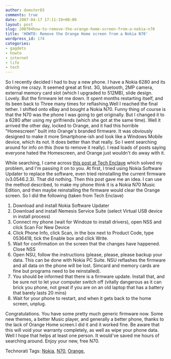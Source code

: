 ```yaml
---
author: domster83
comments: true
date: 2007-04-17 17:11:19+00:00
layout: post
slug: 200704how-to-remove-the-orange-home-screen-from-a-nokia-n70
title: 'HOWTO: Remove the Orange Home screen from a Nokia N70'
wordpress_id: 174
categories:
- gagdets
- howto
- internet
- life
- tech
---
```


So I recently decided I had to buy a new phone. I have a Nokia 6280 and its driving me crazy. It seemed great at first. 3G, bluetooth, 2MP camera, external memory card slot (which I upgraded to 512MB), slide design. Lovely. But the firmware let me down. It spent months restarting itself, and its been back to Three many times for reflashing.Well I reached the final tether. I shifted onto eBay and bought a Nokia N70. Funny thing of course is that the N70 was the phone I was going to get originally. But I changed it to a 6280 after using my girlfriends (which she got at the same time).
Well it arrived the other day, locked to Orange, and it had this horrible "Homescreen" built into Orange's branded firmware. It was obviously designed to make it more Smartphone-ish and look like a Windows Mobile device, which its not. It does better than that really. So I went searching around for info on this (how to remove it really). I read loads of posts saying everyone hated the Homescreen, and Orange just wouldn't do away with it.




While searching, I came across [this post at Tech Enclave](http://www.techenclave.com/forums/how-upgrade-n73-n70-respective-music-84871.html) which solved my problem, and I'm passing it on to you.
At first, I tried using Nokia Software Updater to replace the software, even tried reinstalling the current firmware (v3.0546.2.3). That did nothing. Then this post gave me an idea. I can use the method described, to make my phone think it is a Nokia N70 Music Edition, and then maybe reinstalling the firmware would clear the Orange screen. So I did the following (taken from Tech Enclave)




1. Download and install Nokia Software Updater
2. Download and install Nemesis Service Suite (select Virtual USB device in install process)
3. Connect my phone (wait for Windoze to install drivers), open NSS and click Scan For New Device
4. Click Phone Info, click Scan, in the box next to Product Code, type 0536418, tick the Enable box and click Write.
5.  Wait for confirmation on the screen that the changes have happened. Close NSS
6. Open NSU, follow the instructions (please, please, please backup your data. This can be done with Nokia PC Suite. NSU reflashes the firmware and all data on the phone will be lost. Simcard and memory cards are fine but programs need to be reinstalled).
7. You should be informed that there is a firmware update. Install that, and be sure not to let your computer switch off (vitally dangerous as it can brick you phone, not great if you are on an old laptop that has a battery that barely lasts 20 mins)
8. Wait for your phone to restart, and when it gets back to the home screen, unplug.




Congratulations. You have some pretty much generic firmware now. Some new themes, a better Music player, and generally a better phone, thanks to the lack of Orange Home screen.I did it and it worked fine. Be aware that this will void your warranty completely, as well as wipe your phone data.
Well I hope that helps at least one person. It would've saved me hours of searching around. Enjoy your new, free N70.




Technorati Tags: [Nokia](http://technorati.com/tags/nokia), [N70](http://technorati.com/tags/n70), [Orange](http://technorati.com/tags/orange),
